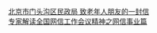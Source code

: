   
[北京市门头沟区民政局   致老年人朋友的一封信](http://www.dianyue.me/archives/637/u9ws8g5vgmp0vu8p/)  
[专家解读全国网信工作会议精神之网信事业篇](http://www.dianyue.me/archives/974/khmepc9qtabi6q9s/)